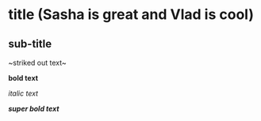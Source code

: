 # title (Sasha is great and Vlad is cool)

## sub-title

~striked out text~

**bold text**

_italic text_

***super bold text*** 
